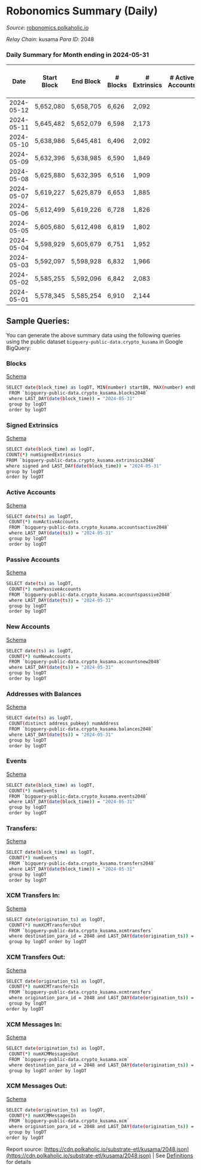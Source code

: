 # Robonomics Summary (Daily)

_Source_: [robonomics.polkaholic.io](https://robonomics.polkaholic.io)

*Relay Chain*: kusama
*Para ID*: 2048



### Daily Summary for Month ending in 2024-05-31


| Date    | Start Block | End Block | # Blocks | # Extrinsics | # Active Accounts | # Passive Accounts | # New Accounts | # Addresses | # Events  | # Transfers ($USD) | # XCM Transfers In ($USD) | # XCM Transfers Out ($USD) | # XCM In | # XCM Out | Issues |
|---------|-------------|-----------|----------|--------------|-------------------|--------------------|----------------|-------------|-----------|--------------------|---------------------------|----------------------------|----------|-----------|--------|
| 2024-05-12 | 5,652,080 | 5,658,705 | 6,626 | 2,092 |  |  |  | 3,228 | 41,967 | 13 ($19,562.82) |   |   |  |  |  |
| 2024-05-11 | 5,645,482 | 5,652,079 | 6,598 | 2,173 |  |  |  | 3,228 | 41,925 | 7 ($16,246.93) |   |   |  |  |  |
| 2024-05-10 | 5,638,986 | 5,645,481 | 6,496 | 2,092 |  |  |  | 3,228 | 41,132 | 2 ($7,101.66) |   |   |  |  |  |
| 2024-05-09 | 5,632,396 | 5,638,985 | 6,590 | 1,849 |  |  |  | 3,228 | 40,915 | 7 ($7,806.46) |   |   |  |  |  |
| 2024-05-08 | 5,625,880 | 5,632,395 | 6,516 | 1,909 |  |  |  | 3,228 | 40,791 | 10 ($9,544.32) |   |   |  |  |  |
| 2024-05-07 | 5,619,227 | 5,625,879 | 6,653 | 1,885 |  |  |  | 3,228 | 41,374 | 5 ($2,198.33) |   |   |  |  |  |
| 2024-05-06 | 5,612,499 | 5,619,226 | 6,728 | 1,826 |  |  |  | 3,227 | 41,506 | 6 ($12,699.89) |   |   |  |  |  |
| 2024-05-05 | 5,605,680 | 5,612,498 | 6,819 | 1,802 |  |  |  | 3,227 | 41,865 | 8 ($17,763.92) |   |   |  |  |  |
| 2024-05-04 | 5,598,929 | 5,605,679 | 6,751 | 1,952 |  |  |  | 3,227 | 42,123 | 7 ($30,564.75) |   |   |  |  |  |
| 2024-05-03 | 5,592,097 | 5,598,928 | 6,832 | 1,966 |  |  |  | 3,228 | 42,569 | 2 ($5,252.97) |   |   |  |  |  |
| 2024-05-02 | 5,585,255 | 5,592,096 | 6,842 | 2,083 |  |  |  | 3,227 | 42,901 | 3 ($202.32) |   |   |  |  |  |
| 2024-05-01 | 5,578,345 | 5,585,254 | 6,910 | 2,144 |  |  |  | 3,226 | 43,302 | 1 ($1,044.68) |   |   |  |  |  |

## Sample Queries:
You can generate the above summary data using the following queries using the public dataset `bigquery-public-data.crypto_kusama` in Google BigQuery:


### Blocks 

[Schema](https://github.com/colorfulnotion/substrate-etl/blob/main/schema/blocks.json)

```bash
SELECT date(block_time) as logDT, MIN(number) startBN, MAX(number) endBN, COUNT(*) numBlocks 
 FROM `bigquery-public-data.crypto_kusama.blocks2048`  
 where LAST_DAY(date(block_time)) = "2024-05-31" 
 group by logDT 
 order by logDT
```

### Signed Extrinsics 

[Schema](https://github.com/colorfulnotion/substrate-etl/blob/main/schema/extrinsics.json)

```bash
SELECT date(block_time) as logDT, 
COUNT(*) numSignedExtrinsics 
FROM `bigquery-public-data.crypto_kusama.extrinsics2048`  
where signed and LAST_DAY(date(block_time)) = "2024-05-31" 
group by logDT 
order by logDT
```

### Active Accounts 

[Schema](https://github.com/colorfulnotion/substrate-etl/blob/main/schema/accountsactive.json)

```bash
SELECT date(ts) as logDT, 
 COUNT(*) numActiveAccounts 
 FROM `bigquery-public-data.crypto_kusama.accountsactive2048` 
 where LAST_DAY(date(ts)) = "2024-05-31" 
 group by logDT 
 order by logDT
```

### Passive Accounts 

[Schema](https://github.com/colorfulnotion/substrate-etl/blob/main/schema/accountspassive.json)

```bash
SELECT date(ts) as logDT, 
 COUNT(*) numPassiveAccounts 
 FROM `bigquery-public-data.crypto_kusama.accountspassive2048` 
 where LAST_DAY(date(ts)) = "2024-05-31" 
 group by logDT 
 order by logDT
```

### New Accounts 

[Schema](https://github.com/colorfulnotion/substrate-etl/blob/main/schema/accountsnew.json)

```bash
SELECT date(ts) as logDT, 
 COUNT(*) numNewAccounts 
 FROM `bigquery-public-data.crypto_kusama.accountsnew2048` 
 where LAST_DAY(date(ts)) = "2024-05-31" 
 group by logDT
 order by logDT
```

### Addresses with Balances 

[Schema](https://github.com/colorfulnotion/substrate-etl/blob/main/schema/balances.json)

```bash
SELECT date(ts) as logDT,
 COUNT(distinct address_pubkey) numAddress 
 FROM `bigquery-public-data.crypto_kusama.balances2048` 
 where LAST_DAY(date(ts)) = "2024-05-31" 
 group by logDT 
 order by logDT
```

### Events 

[Schema](https://github.com/colorfulnotion/substrate-etl/blob/main/schema/events.json)

```bash
SELECT date(block_time) as logDT, 
 COUNT(*) numEvents 
 FROM `bigquery-public-data.crypto_kusama.events2048` 
 where LAST_DAY(date(block_time)) = "2024-05-31" 
 group by logDT 
 order by logDT
```

### Transfers:

[Schema](https://github.com/colorfulnotion/substrate-etl/blob/main/schema/transfers.json)

```bash
SELECT date(block_time) as logDT, 
 COUNT(*) numEvents 
 FROM `bigquery-public-data.crypto_kusama.transfers2048` 
 where LAST_DAY(date(block_time)) = "2024-05-31" 
 group by logDT 
 order by logDT
```

### XCM Transfers In: 

[Schema](https://github.com/colorfulnotion/substrate-etl/blob/main/schema/xcmtransfers.json)

```bash
SELECT date(origination_ts) as logDT, 
 COUNT(*) numXCMTransfersOut 
 FROM `bigquery-public-data.crypto_kusama.xcmtransfers` 
 where destination_para_id = 2048 and LAST_DAY(date(origination_ts)) = "2024-05-31" 
 group by logDT order by logDT
```

### XCM Transfers Out: 

[Schema](https://github.com/colorfulnotion/substrate-etl/blob/main/schema/xcmtransfers.json)

```bash
SELECT date(origination_ts) as logDT, 
 COUNT(*) numXCMTransfersIn 
 FROM `bigquery-public-data.crypto_kusama.xcmtransfers` 
 where origination_para_id = 2048 and LAST_DAY(date(origination_ts)) = "2024-05-31" 
 group by logDT 
order by logDT
```

### XCM Messages In: 

[Schema](https://github.com/colorfulnotion/substrate-etl/blob/main/schema/xcm.json)

```bash
SELECT date(origination_ts) as logDT, 
 COUNT(*) numXCMMessagesOut 
 FROM `bigquery-public-data.crypto_kusama.xcm` 
 where destination_para_id = 2048 and LAST_DAY(date(origination_ts)) = "2024-05-31" 
 group by logDT order by logDT
```

### XCM Messages Out: 

[Schema](https://github.com/colorfulnotion/substrate-etl/blob/main/schema/xcm.json)

```bash
SELECT date(origination_ts) as logDT, 
 COUNT(*) numXCMMessagesIn 
 FROM `bigquery-public-data.crypto_kusama.xcm` 
 where origination_para_id = 2048 and LAST_DAY(date(origination_ts)) = "2024-05-31" 
 group by logDT 
order by logDT
```


Report source: [https://cdn.polkaholic.io/substrate-etl/kusama/2048.json](https://cdn.polkaholic.io/substrate-etl/kusama/2048.json) | See [Definitions](/DEFINITIONS.md) for details
